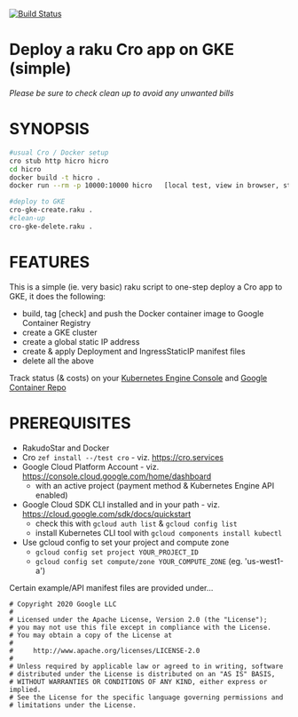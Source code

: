 [![Build Status](https://travis-ci.com/p6steve/cro-deploy-gke-simple.svg?branch=master)](https://travis-ci.com/p6steve/cro-deploy-gke-simple)

# Deploy a raku Cro app on GKE (simple)
_Please be sure to check clean up to avoid any unwanted bills_

# SYNOPSIS
```bash
#usual Cro / Docker setup
cro stub http hicro hicro
cd hicro
docker build -t hicro .
docker run --rm -p 10000:10000 hicro   [local test, view in browser, stop]

#deploy to GKE
cro-gke-create.raku .
#clean-up
cro-gke-delete.raku .
```

# FEATURES
This is a simple (ie. very basic) raku script to one-step deploy a Cro app to GKE, it does the following:
* build, tag [check] and push the Docker container image to Google Container Registry
* create a GKE cluster
* create a global static IP address
* create & apply Deployment and IngressStaticIP manifest files
* delete all the above

Track status (& costs) on your [Kubernetes Engine Console](https://console.cloud.google.com/kubernetes/discovery) and [Google Container Repo](https://console.cloud.google.com/gcr/images)

# PREREQUISITES
* RakudoStar and Docker
* Cro ```zef install --/test cro``` - viz. https://cro.services
* Google Cloud Platform Account - viz. https://console.cloud.google.com/home/dashboard
  * with an active project (payment method & Kubernetes Engine API enabled)
* Google Cloud SDK CLI installed and in your path - viz. https://cloud.google.com/sdk/docs/quickstart
  * check this with ```gcloud auth list``` & ```gcloud config list```
  * install Kubernetes CLI tool with ```gcloud components install kubectl```
* Use gcloud config to set your project and compute zone
  * ```gcloud config set project YOUR_PROJECT_ID```
  * ```gcloud config set compute/zone YOUR_COMPUTE_ZONE``` (eg. 'us-west1-a')

Certain example/API manifest files are provided under...
```
# Copyright 2020 Google LLC
#
# Licensed under the Apache License, Version 2.0 (the "License");
# you may not use this file except in compliance with the License.
# You may obtain a copy of the License at
#
#     http://www.apache.org/licenses/LICENSE-2.0
#
# Unless required by applicable law or agreed to in writing, software
# distributed under the License is distributed on an "AS IS" BASIS,
# WITHOUT WARRANTIES OR CONDITIONS OF ANY KIND, either express or implied.
# See the License for the specific language governing permissions and
# limitations under the License.
```

